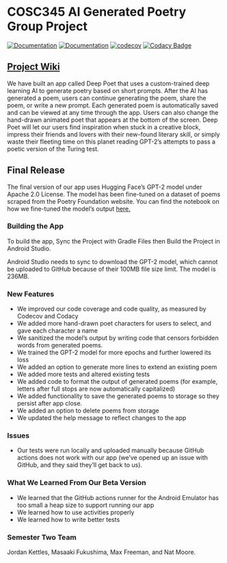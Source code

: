 # COSC345 AI Generated Poetry Group Project
[![Documentation](https://github.com/jordankettles/345-group-project/actions/workflows/documentation.yml/badge.svg)](https://github.com/jordankettles/345-group-project/actions/workflows/documentation.yml)
[![Documentation](https://github.com/jordankettles/345-group-project/actions/workflows/android.yml/badge.svg)](https://github.com/jordankettles/345-group-project/actions/workflows/android.yml)
[![codecov](https://codecov.io/gh/jordankettles/345-group-project/branch/main/graph/badge.svg?token=O6ADELJECI)](https://codecov.io/gh/jordankettles/345-group-project)
[![Codacy Badge](https://app.codacy.com/project/badge/Grade/54b9bb2d15b14967853a825d9a0b5d87)](https://www.codacy.com/gh/jordankettles/345-group-project/dashboard?utm_source=github.com&amp;utm_medium=referral&amp;utm_content=jordankettles/345-group-project&amp;utm_campaign=Badge_Grade)
## [Project Wiki](https://github.com/jordankettles/345-group-project/wiki/)
We have built an app called Deep Poet that uses a custom-trained deep learning AI to generate poetry based on short prompts. After the AI has generated a poem, users can continue generating the poem, share the poem, or write a new prompt. Each generated poem is automatically saved and can be viewed at any time through the app. Users can also change the hand-drawn animated poet that appears at the bottom of the screen. 
Deep Poet will let our users find inspiration when stuck in a creative block, impress their friends and lovers with their new-found literary skill, or simply waste their fleeting time on this planet reading GPT-2’s attempts to pass a poetic version of the Turing test.

## Final Release
The final version of our app uses Hugging Face’s GPT-2 model under Apache 2.0 License. The model has been fine-tuned on a dataset of poems scraped from the Poetry Foundation website. You can find the notebook on how we fine-tuned the model’s output [here.](https://github.com/jordankettles/345-group-project/tree/main/gpt2-notebook)

### Building the App
To build the app, Sync the Project with Gradle Files then Build the Project in Android Studio.

Android Studio needs to sync to download the GPT-2 model, which cannot be uploaded to GitHub because of their 100MB file size limit. The model is 236MB.    

### New Features
  * We improved our code coverage and code quality, as measured by Codecov and Codacy
  * We added more hand-drawn poet characters for users to select, and gave each character a name
  * We sanitized the model’s output by writing code that censors forbidden words from generated poems.
  * We trained the GPT-2 model for more epochs and further lowered its loss 
  * We added an option to generate more lines to extend an existing poem
  * We added more tests and altered existing tests 
  * We added code to format the output of generated poems (for example, letters after full stops are now automatically capitalized) 
  * We added functionality to save the generated poems to storage so they persist after app close.
  * We added an option to delete poems from storage
  * We updated the help message to reflect changes to the app

### Issues
  *	Our tests were run locally and uploaded manually because GitHub actions does not work with our app (we’ve opened up an issue with GitHub, and they said they’ll get back to us).

### What We Learned From Our Beta Version
  * We learned that the GitHub actions runner for the Android Emulator has too small a heap size to support running our app
  * We learned how to use activities properly
  * We learned how to write better tests

### Semester Two Team
Jordan Kettles, Masaaki Fukushima, Max Freeman, and Nat Moore. 

